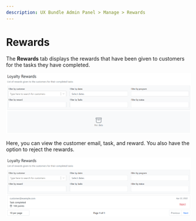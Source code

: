 ```yaml
---
description: UX Bundle Admin Panel > Manage > Rewards
---
```


# Rewards

The **Rewards** tab displays the rewards that have been given to customers for the tasks they have completed.&#x20;

![Loyalty Rewards](<../../../../.gitbook/assets/image (1196).png>)

Here, you can view the customer email, task, and reward. You also have the option to reject the rewards.&#x20;

![List of rewards](<../../../../.gitbook/assets/image (1135).png>)
